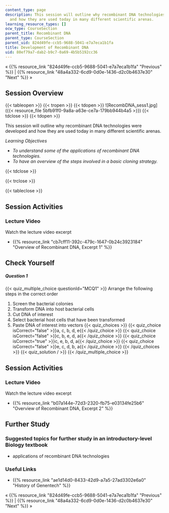 ```yaml
---
content_type: page
description: This session will outline why recombinant DNA technologies were developed
  and how they are used today in many different scientific arenas.
learning_resource_types: []
ocw_type: CourseSection
parent_title: Recombinant DNA
parent_type: CourseSection
parent_uid: 824d49fe-ccb5-9688-5041-e7a7eca1b1fa
title: Development of Recombinant DNA
uid: 80ef79a7-dab2-b9c7-0a69-4b5b5192cc36
---
```


« {{% resource_link "824d49fe-ccb5-9688-5041-e7a7eca1b1fa" "Previous" %}} | {{% resource_link "48a4a332-6cd9-0d0e-1436-d2c0b4637e30" "Next" %}} »

Session Overview
----------------

{{< tableopen >}}
{{< tropen >}}
{{< tdopen >}}
![RecombDNA_sess1.jpg]({{< resource_file 5bfb91f0-9a8a-a63e-ce7a-179bb944b4a5 >}})
{{< tdclose >}}
{{< tdopen >}}


This session will outline why recombinant DNA technologies were developed and how they are used today in many different scientific arenas.

_Learning Objectives_

*   _To understand some of the applications of recombinant DNA technologies._
*   _To have an overview of the steps involved in a basic cloning strategy._


{{< tdclose >}}

{{< trclose >}}

{{< tableclose >}}

Session Activities
------------------

### Lecture Video

Watch the lecture video excerpt

*   {{% resource_link "cb7cff11-392c-479c-1647-0b24c3923184" "Overview of Recombinant DNA, Excerpt 1" %}}

Check Yourself
--------------

##### Question 1
 {{< quiz_multiple_choice questionId="MCQ1" >}} Arrange the following steps in the correct order

1.  Screen the bacterial colonies
2.  Transform DNA into host bacterial cells
3.  Cut DNA of interest
4.  Select bacterial host cells that have been transformed
5.  Paste DNA of interest into vectors {{< quiz_choices >}} {{< quiz_choice isCorrect="false" >}}a, c, b, d, e{{< /quiz_choice >}} {{< quiz_choice isCorrect="false" >}}c, b, e, d, a{{< /quiz_choice >}} {{< quiz_choice isCorrect="true" >}}c, e, b, d, a{{< /quiz_choice >}} {{< quiz_choice isCorrect="false" >}}e, c, d, b, a{{< /quiz_choice >}} {{< /quiz_choices >}} {{< quiz_solution / >}} {{< /quiz_multiple_choice >}}

Session Activities
------------------

### Lecture Video

Watch the lecture video excerpt

*   {{% resource_link "b07a144e-72d3-2320-fb75-e03134fe25b6" "Overview of Recombinant DNA, Excerpt 2" %}}

Further Study
-------------

### Suggested topics for further study in an introductory-level Biology textbook

*   applications of recombinant DNA technologies

### Useful Links

*   {{% resource_link "ae1d14d0-8433-42d9-a7a5-27ad3302e6a0" "History of Genentech" %}}

« {{% resource_link "824d49fe-ccb5-9688-5041-e7a7eca1b1fa" "Previous" %}} | {{% resource_link "48a4a332-6cd9-0d0e-1436-d2c0b4637e30" "Next" %}} »
